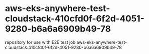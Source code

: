 # aws-eks-anywhere-test-cloudstack-410cfd0f-6f2d-4051-9280-b6a6a6909b49-78
repository for use with E2E test job aws-eks-anywhere-test-cloudstack:410cfd0f-6f2d-4051-9280-b6a6a6909b49-78
